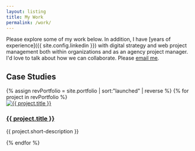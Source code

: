 ```yaml
---
layout: listing
title: My Work
permalink: /work/
---
```


Please explore some of my work below. In addition, I have [years of experience]({{ site.config.linkedin }}) with digital strategy and web project management both within organizations and as an agency project manager. I'd love to talk about how we can collaborate. Please [email me](mailto:alex.bea@gmail.com).

## Case Studies

<div class="l-listing">
{% assign revPortfolio = site.portfolio | sort:"launched" | reverse %}
{% for project in revPortfolio %}
<article class="feature">
  <div class="feature__image">
    <a href="{{ project.url | prepend: site.baseurl }}">
      <img src="/{{ project.thumbnail-path }}" alt="{{ project.title }}"/>
    </a>
  </div>
  <div class="feature__description">
    <a href="{{ project.url | prepend: site.baseurl }}">
      <h3>{{ project.title }}</h3>
    </a>
    <p>{{ project.short-description }}</p>
  </div>
</article>
{% endfor %}
</div>
